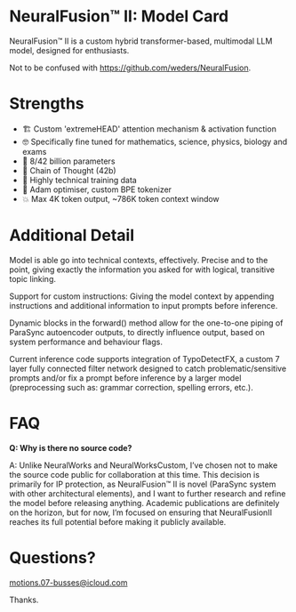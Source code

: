 # NeuralFusion™ II: Model Card
NeuralFusion™ II is a custom hybrid transformer-based, multimodal LLM model, designed for enthusiasts.

Not to be confused with https://github.com/weders/NeuralFusion.

# Strengths
 - 🏗️ Custom 'extremeHEAD' attention mechanism & activation function
 - 🤓 Specifically fine tuned for mathematics, science, physics, biology and exams
 - 💪 8/42 billion parameters
 - 🔗 Chain of Thought (42b)
 - 🧪 Highly technical training data
 - 🚀 Adam optimiser, custom BPE tokenizer
 - 💥 Max 4K token output, ~786K token context window

# Additional Detail
Model is able go into technical contexts, effectively. Precise and to the point, giving exactly the information you asked for with logical, transitive topic linking.

Support for custom instructions: Giving the model context by appending instructions and additional information to input prompts before inference.

Dynamic blocks in the forward() method allow for the one-to-one piping of ParaSync autoencoder outputs, to directly influence output, based on system performance and behaviour flags.

Current inference code supports integration of TypoDetectFX, a custom 7 layer fully connected filter network designed to catch problematic/sensitive prompts and/or fix a prompt before inference by a larger model (preprocessing such as: grammar correction, spelling errors, etc.).

# FAQ
**Q: Why is there no source code?**

A: Unlike NeuralWorks and NeuralWorksCustom, I’ve chosen not to make the source code public for collaboration at this time. This decision is primarily for IP protection, as NeuralFusion™ II is novel (ParaSync system with other architectural elements), and I want to further research and refine the model before releasing anything. Academic publications are definitely on the horizon, but for now, I’m focused on ensuring that NeuralFusionII reaches its full potential before making it publicly available.

# Questions?

motions.07-busses@icloud.com

Thanks.
